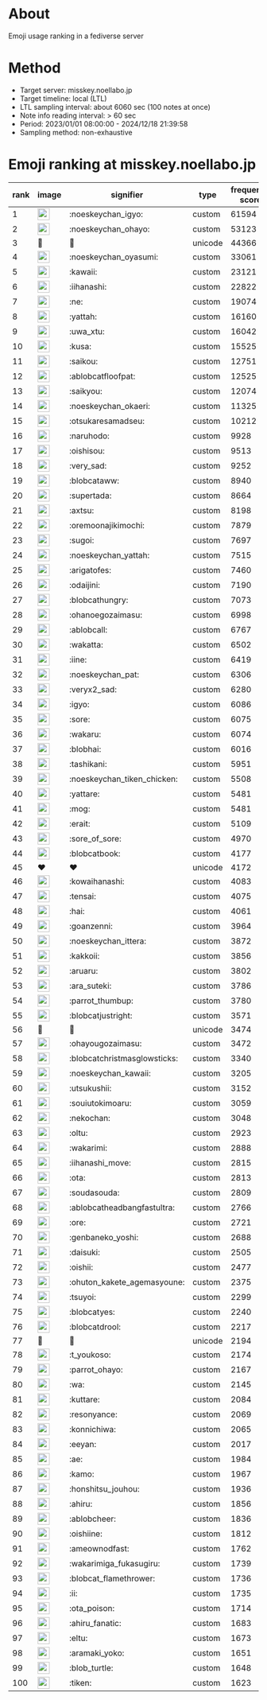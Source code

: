 # About
Emoji usage ranking in a fediverse server

# Method
- Target server: misskey.noellabo.jp
- Target timeline: local (LTL)
- LTL sampling interval: about 6060 sec (100 notes at once)
- Note info reading interval: > 60 sec
- Period: 2023/01/01 08:00:00 - 2024/12/18 21:39:58 
- Sampling method: non-exhaustive

# Emoji ranking at misskey.noellabo.jp

|rank|image|signifier|type|frequency score|
|----|----|----|----|----|
|1|<img height="24" src="https://misskey.noellabo.jp/emoji/noeskeychan_igyo.webp">|:noeskeychan_igyo:|custom|61594|
|2|<img height="24" src="https://misskey.noellabo.jp/emoji/noeskeychan_ohayo.webp">|:noeskeychan_ohayo:|custom|53123|
|3|🎉|🎉|unicode|44366|
|4|<img height="24" src="https://misskey.noellabo.jp/emoji/noeskeychan_oyasumi.webp">|:noeskeychan_oyasumi:|custom|33061|
|5|<img height="24" src="https://misskey.noellabo.jp/emoji/kawaii.webp">|:kawaii:|custom|23121|
|6|<img height="24" src="https://misskey.noellabo.jp/emoji/iihanashi.webp">|:iihanashi:|custom|22822|
|7|<img height="24" src="https://misskey.noellabo.jp/emoji/ne.webp">|:ne:|custom|19074|
|8|<img height="24" src="https://misskey.noellabo.jp/emoji/yattah.webp">|:yattah:|custom|16160|
|9|<img height="24" src="https://misskey.noellabo.jp/emoji/uwa_xtu.webp">|:uwa_xtu:|custom|16042|
|10|<img height="24" src="https://misskey.noellabo.jp/emoji/kusa.webp">|:kusa:|custom|15525|
|11|<img height="24" src="https://misskey.noellabo.jp/emoji/saikou.webp">|:saikou:|custom|12751|
|12|<img height="24" src="https://misskey.noellabo.jp/emoji/ablobcatfloofpat.webp">|:ablobcatfloofpat:|custom|12525|
|13|<img height="24" src="https://misskey.noellabo.jp/emoji/saikyou.webp">|:saikyou:|custom|12074|
|14|<img height="24" src="https://misskey.noellabo.jp/emoji/noeskeychan_okaeri.webp">|:noeskeychan_okaeri:|custom|11325|
|15|<img height="24" src="https://misskey.noellabo.jp/emoji/otsukaresamadseu.webp">|:otsukaresamadseu:|custom|10212|
|16|<img height="24" src="https://misskey.noellabo.jp/emoji/naruhodo.webp">|:naruhodo:|custom|9928|
|17|<img height="24" src="https://misskey.noellabo.jp/emoji/oishisou.webp">|:oishisou:|custom|9513|
|18|<img height="24" src="https://misskey.noellabo.jp/emoji/very_sad.webp">|:very_sad:|custom|9252|
|19|<img height="24" src="https://misskey.noellabo.jp/emoji/blobcataww.webp">|:blobcataww:|custom|8940|
|20|<img height="24" src="https://misskey.noellabo.jp/emoji/supertada.webp">|:supertada:|custom|8664|
|21|<img height="24" src="https://misskey.noellabo.jp/emoji/axtsu.webp">|:axtsu:|custom|8198|
|22|<img height="24" src="https://misskey.noellabo.jp/emoji/oremoonajikimochi.webp">|:oremoonajikimochi:|custom|7879|
|23|<img height="24" src="https://misskey.noellabo.jp/emoji/sugoi.webp">|:sugoi:|custom|7697|
|24|<img height="24" src="https://misskey.noellabo.jp/emoji/noeskeychan_yattah.webp">|:noeskeychan_yattah:|custom|7515|
|25|<img height="24" src="https://misskey.noellabo.jp/emoji/arigatofes.webp">|:arigatofes:|custom|7460|
|26|<img height="24" src="https://misskey.noellabo.jp/emoji/odaijini.webp">|:odaijini:|custom|7190|
|27|<img height="24" src="https://misskey.noellabo.jp/emoji/blobcathungry.webp">|:blobcathungry:|custom|7073|
|28|<img height="24" src="https://misskey.noellabo.jp/emoji/ohanoegozaimasu.webp">|:ohanoegozaimasu:|custom|6998|
|29|<img height="24" src="https://misskey.noellabo.jp/emoji/ablobcall.webp">|:ablobcall:|custom|6767|
|30|<img height="24" src="https://misskey.noellabo.jp/emoji/wakatta.webp">|:wakatta:|custom|6502|
|31|<img height="24" src="https://misskey.noellabo.jp/emoji/iine.webp">|:iine:|custom|6419|
|32|<img height="24" src="https://misskey.noellabo.jp/emoji/noeskeychan_pat.webp">|:noeskeychan_pat:|custom|6306|
|33|<img height="24" src="https://misskey.noellabo.jp/emoji/veryx2_sad.webp">|:veryx2_sad:|custom|6280|
|34|<img height="24" src="https://misskey.noellabo.jp/emoji/igyo.webp">|:igyo:|custom|6086|
|35|<img height="24" src="https://misskey.noellabo.jp/emoji/sore.webp">|:sore:|custom|6075|
|36|<img height="24" src="https://misskey.noellabo.jp/emoji/wakaru.webp">|:wakaru:|custom|6074|
|37|<img height="24" src="https://misskey.noellabo.jp/emoji/blobhai.webp">|:blobhai:|custom|6016|
|38|<img height="24" src="https://misskey.noellabo.jp/emoji/tashikani.webp">|:tashikani:|custom|5951|
|39|<img height="24" src="https://misskey.noellabo.jp/emoji/noeskeychan_tiken_chicken.webp">|:noeskeychan_tiken_chicken:|custom|5508|
|40|<img height="24" src="https://misskey.noellabo.jp/emoji/yattare.webp">|:yattare:|custom|5481|
|41|<img height="24" src="https://misskey.noellabo.jp/emoji/mog.webp">|:mog:|custom|5481|
|42|<img height="24" src="https://misskey.noellabo.jp/emoji/erait.webp">|:erait:|custom|5109|
|43|<img height="24" src="https://misskey.noellabo.jp/emoji/sore_of_sore.webp">|:sore_of_sore:|custom|4970|
|44|<img height="24" src="https://misskey.noellabo.jp/emoji/blobcatbook.webp">|:blobcatbook:|custom|4177|
|45|❤|❤|unicode|4172|
|46|<img height="24" src="https://misskey.noellabo.jp/emoji/kowaihanashi.webp">|:kowaihanashi:|custom|4083|
|47|<img height="24" src="https://misskey.noellabo.jp/emoji/tensai.webp">|:tensai:|custom|4075|
|48|<img height="24" src="https://misskey.noellabo.jp/emoji/hai.webp">|:hai:|custom|4061|
|49|<img height="24" src="https://misskey.noellabo.jp/emoji/goanzenni.webp">|:goanzenni:|custom|3964|
|50|<img height="24" src="https://misskey.noellabo.jp/emoji/noeskeychan_ittera.webp">|:noeskeychan_ittera:|custom|3872|
|51|<img height="24" src="https://misskey.noellabo.jp/emoji/kakkoii.webp">|:kakkoii:|custom|3856|
|52|<img height="24" src="https://misskey.noellabo.jp/emoji/aruaru.webp">|:aruaru:|custom|3802|
|53|<img height="24" src="https://misskey.noellabo.jp/emoji/ara_suteki.webp">|:ara_suteki:|custom|3786|
|54|<img height="24" src="https://misskey.noellabo.jp/emoji/parrot_thumbup.webp">|:parrot_thumbup:|custom|3780|
|55|<img height="24" src="https://misskey.noellabo.jp/emoji/blobcatjustright.webp">|:blobcatjustright:|custom|3571|
|56|🍗|🍗|unicode|3474|
|57|<img height="24" src="https://misskey.noellabo.jp/emoji/ohayougozaimasu.webp">|:ohayougozaimasu:|custom|3472|
|58|<img height="24" src="https://misskey.noellabo.jp/emoji/blobcatchristmasglowsticks.webp">|:blobcatchristmasglowsticks:|custom|3340|
|59|<img height="24" src="https://misskey.noellabo.jp/emoji/noeskeychan_kawaii.webp">|:noeskeychan_kawaii:|custom|3205|
|60|<img height="24" src="https://misskey.noellabo.jp/emoji/utsukushii.webp">|:utsukushii:|custom|3152|
|61|<img height="24" src="https://misskey.noellabo.jp/emoji/souiutokimoaru.webp">|:souiutokimoaru:|custom|3059|
|62|<img height="24" src="https://misskey.noellabo.jp/emoji/nekochan.webp">|:nekochan:|custom|3048|
|63|<img height="24" src="https://misskey.noellabo.jp/emoji/oltu.webp">|:oltu:|custom|2923|
|64|<img height="24" src="https://misskey.noellabo.jp/emoji/wakarimi.webp">|:wakarimi:|custom|2888|
|65|<img height="24" src="https://misskey.noellabo.jp/emoji/iihanashi_move.webp">|:iihanashi_move:|custom|2815|
|66|<img height="24" src="https://misskey.noellabo.jp/emoji/ota.webp">|:ota:|custom|2813|
|67|<img height="24" src="https://misskey.noellabo.jp/emoji/soudasouda.webp">|:soudasouda:|custom|2809|
|68|<img height="24" src="https://misskey.noellabo.jp/emoji/ablobcatheadbangfastultra.webp">|:ablobcatheadbangfastultra:|custom|2766|
|69|<img height="24" src="https://misskey.noellabo.jp/emoji/ore.webp">|:ore:|custom|2721|
|70|<img height="24" src="https://misskey.noellabo.jp/emoji/genbaneko_yoshi.webp">|:genbaneko_yoshi:|custom|2688|
|71|<img height="24" src="https://misskey.noellabo.jp/emoji/daisuki.webp">|:daisuki:|custom|2505|
|72|<img height="24" src="https://misskey.noellabo.jp/emoji/oishii.webp">|:oishii:|custom|2477|
|73|<img height="24" src="https://misskey.noellabo.jp/emoji/ohuton_kakete_agemasyoune.webp">|:ohuton_kakete_agemasyoune:|custom|2375|
|74|<img height="24" src="https://misskey.noellabo.jp/emoji/tsuyoi.webp">|:tsuyoi:|custom|2299|
|75|<img height="24" src="https://misskey.noellabo.jp/emoji/blobcatyes.webp">|:blobcatyes:|custom|2240|
|76|<img height="24" src="https://misskey.noellabo.jp/emoji/blobcatdrool.webp">|:blobcatdrool:|custom|2217|
|77|👀|👀|unicode|2194|
|78|<img height="24" src="https://misskey.noellabo.jp/emoji/t_youkoso.webp">|:t_youkoso:|custom|2174|
|79|<img height="24" src="https://misskey.noellabo.jp/emoji/parrot_ohayo.webp">|:parrot_ohayo:|custom|2167|
|80|<img height="24" src="https://misskey.noellabo.jp/emoji/wa.webp">|:wa:|custom|2145|
|81|<img height="24" src="https://misskey.noellabo.jp/emoji/kuttare.webp">|:kuttare:|custom|2084|
|82|<img height="24" src="https://misskey.noellabo.jp/emoji/resonyance.webp">|:resonyance:|custom|2069|
|83|<img height="24" src="https://misskey.noellabo.jp/emoji/konnichiwa.webp">|:konnichiwa:|custom|2065|
|84|<img height="24" src="https://misskey.noellabo.jp/emoji/eeyan.webp">|:eeyan:|custom|2017|
|85|<img height="24" src="https://misskey.noellabo.jp/emoji/ae.webp">|:ae:|custom|1984|
|86|<img height="24" src="https://misskey.noellabo.jp/emoji/kamo.webp">|:kamo:|custom|1967|
|87|<img height="24" src="https://misskey.noellabo.jp/emoji/honshitsu_jouhou.webp">|:honshitsu_jouhou:|custom|1936|
|88|<img height="24" src="https://misskey.noellabo.jp/emoji/ahiru.webp">|:ahiru:|custom|1856|
|89|<img height="24" src="https://misskey.noellabo.jp/emoji/ablobcheer.webp">|:ablobcheer:|custom|1836|
|90|<img height="24" src="https://misskey.noellabo.jp/emoji/oishiine.webp">|:oishiine:|custom|1812|
|91|<img height="24" src="https://misskey.noellabo.jp/emoji/ameownodfast.webp">|:ameownodfast:|custom|1762|
|92|<img height="24" src="https://misskey.noellabo.jp/emoji/wakarimiga_fukasugiru.webp">|:wakarimiga_fukasugiru:|custom|1739|
|93|<img height="24" src="https://misskey.noellabo.jp/emoji/blobcat_flamethrower.webp">|:blobcat_flamethrower:|custom|1736|
|94|<img height="24" src="https://misskey.noellabo.jp/emoji/ii.webp">|:ii:|custom|1735|
|95|<img height="24" src="https://misskey.noellabo.jp/emoji/ota_poison.webp">|:ota_poison:|custom|1714|
|96|<img height="24" src="https://misskey.noellabo.jp/emoji/ahiru_fanatic.webp">|:ahiru_fanatic:|custom|1683|
|97|<img height="24" src="https://misskey.noellabo.jp/emoji/eltu.webp">|:eltu:|custom|1673|
|98|<img height="24" src="https://misskey.noellabo.jp/emoji/aramaki_yoko.webp">|:aramaki_yoko:|custom|1651|
|99|<img height="24" src="https://misskey.noellabo.jp/emoji/blob_turtle.webp">|:blob_turtle:|custom|1648|
|100|<img height="24" src="https://misskey.noellabo.jp/emoji/tiken.webp">|:tiken:|custom|1623|
